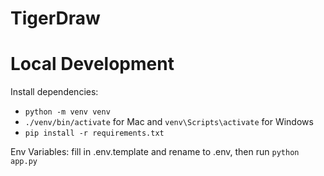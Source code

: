 # TigerDraw

# Local Development
Install dependencies:
- `python -m venv venv`
- `./venv/bin/activate` for Mac and `venv\Scripts\activate` for Windows
- `pip install -r requirements.txt`

Env Variables: fill in .env.template and rename to .env, then run `python app.py`